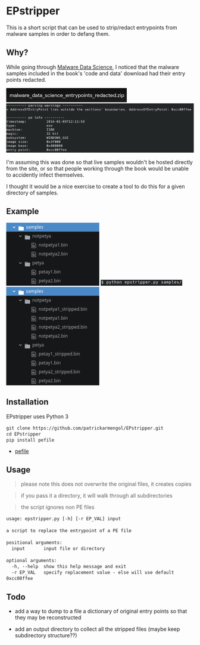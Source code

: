 # EPstripper

This is a short script that can be used to strip/redact entrypoints from malware samples in order to defang them.

## Why?

While going through [Malware Data Science](https://www.malwaredatascience.com/), I noticed that the malware samples included in the book's 'code and data' download had their entry points redacted.

![book_code_download](/media/book_code_download.png)
![show_ep_value](/media/show_ep_value.png)

I'm assuming this was done so that live samples wouldn't be hosted directly from the site, or so that people working through the book would be unable to accidently infect themselves.

I thought it would be a nice exercise to create a tool to do this for a given directory of samples.

## Example

![example_before](/media/example_before.png)
![example_command](/media/example_command.png)
![example_after](/media/example_after.png)


## Installation

EPstripper uses Python 3

```
git clone https://github.com/patrickarmengol/EPstripper.git
cd EPstripper
pip install pefile
```

- [pefile](https://github.com/erocarrera/pefile)


## Usage

> please note this does not overwrite the original files, it creates copies

> if you pass it a directory, it will walk through all subdirectories

> the script ignores non PE files

```
usage: epstripper.py [-h] [-r EP_VAL] input

a script to replace the entrypoint of a PE file

positional arguments:
  input       input file or directory

optional arguments:
  -h, --help  show this help message and exit
  -r EP_VAL   specify replacement value - else will use default 0xcc00ffee
```

## Todo

- add a way to dump to a file a dictionary of original entry points so that they may be reconstructed

- add an output directory to collect all the stripped files (maybe keep subdirectory structure??)
